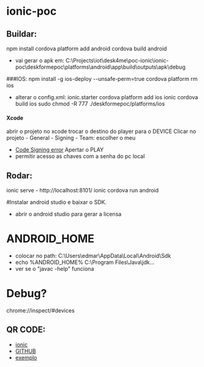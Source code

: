 # ionic-poc

## Buildar:
npm install
cordova platform add android
cordova build android
- vai gerar o apk em: C:\Projects\iot\desk4me\poc-ionic\ionic-poc\deskformepoc\platforms\android\app\build\outputs\apk\debug

###IOS:
npm install -g ios-deploy --unsafe-perm=true
cordova platform rm ios
- alterar o config.xml: ionic.starter
cordova platform add ios
ionic cordova build ios
sudo chmod -R 777 ./deskformepoc/platforms/ios

#### Xcode
abrir o projeto no xcode
trocar o destino do player para o DEVICE
Clicar no projeto - General - Signing - Team: escolher o meu
- [Code Signing error](https://stackoverflow.com/questions/37806538/code-signing-is-required-for-product-type-application-in-sdk-ios-10-0-stic)
Apertar o PLAY
- permitir acesso as chaves com a senha do pc local

## Rodar:
ionic serve
    - http://localhost:8101/
ionic cordova run android


#Instalar android studio e baixar o SDK.
- abrir o android studio para gerar a licensa

# ANDROID_HOME
- colocar no path:
C:\Users\edmar\AppData\Local\Android\Sdk
- echo %ANDROID_HOME%
C:\Program Files\Java\jdk...
- ver se o "javac -help" funciona

# Debug?
chrome://inspect/#devices

## QR CODE:
- [ionic](https://ionicframework.com/docs/native/qr-scanner/)
- [GITHUB](https://github.com/bitpay/cordova-plugin-qrscanner/blob/20d8009a267b272e450b631cffd55fcd45f11bc5/tests/library/index.html)
- [exemplo](https://github.com/tomatobang/tomato-ionic)

